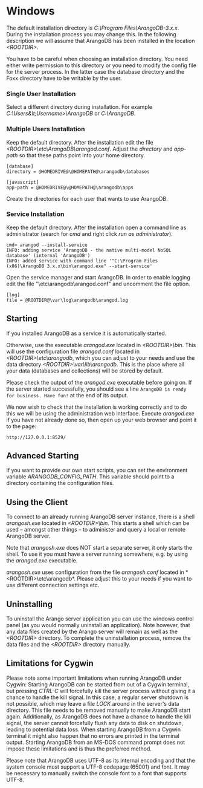 Windows
=======

The default installation directory is *C:\Program Files\ArangoDB-3.x.x*. During the
installation process you may change this. In the following description we will assume
that ArangoDB has been installed in the location *&lt;ROOTDIR&gt;*.

You have to be careful when choosing an installation directory. You need either
write permission to this directory or you need to modify the config file for the
server process. In the latter case the database directory and the Foxx directory
have to be writable by the user.

### Single User Installation

Select a different directory during installation. For example
*C:\Users\&lt;Username&gt;\ArangoDB* or *C:\ArangoDB*.

### Multiple Users Installation

Keep the default directory. After the installation edit the file
*&lt;ROOTDIR&gt;\etc\ArangoDB\arangod.conf*. Adjust the *directory*
and *app-path* so that these paths point into your home directory.

    [database]
    directory = @HOMEDRIVE@\@HOMEPATH@\arangodb\databases

    [javascript]
    app-path = @HOMEDRIVE@\@HOMEPATH@\arangodb\apps

Create the directories for each user that wants to use ArangoDB.

### Service Installation

Keep the default directory. After the installation open a command line
as administrator (search for *cmd* and right click *run as
administrator*).

    cmd> arangod --install-service
    INFO: adding service 'ArangoDB - the native multi-model NoSQL database' (internal 'ArangoDB')
    INFO: added service with command line '"C:\Program Files (x86)\ArangoDB 3.x.x\bin\arangod.exe" --start-service'

Open the service manager and start ArangoDB. In order to enable logging
edit the file "<ROOTDIR>\etc\arangodb\arangod.conf" and uncomment the file
option.

    [log]
    file = @ROOTDIR@\var\log\arangodb\arangod.log


Starting
--------

If you installed ArangoDB as a service it is automatically started.

Otherwise, use the executable *arangod.exe* located in
*&lt;ROOTDIR&gt;\bin*. This will use the configuration file *arangod.conf*
located in *&lt;ROOTDIR&gt;\etc\arangodb*, which you can adjust to your needs
and use the data directory *&lt;ROOTDIR&gt;\var\lib\arangodb*. This is the place
where all your data (databases and collections) will be stored by default.

Please check the output of the *arangod.exe* executable before going on. If the
server started successfully, you should see a line `ArangoDB is ready for
business. Have fun!` at the end of its output.

We now wish to check that the installation is working correctly and to do this
we will be using the administration web interface. Execute *arangod.exe* if you
have not already done so, then open up your web browser and point it to the
page: 

    http://127.0.0.1:8529/

Advanced Starting
-----------------

If you want to provide our own start scripts, you can set the environment
variable *ARANGODB_CONFIG_PATH*. This variable should point to a directory
containing the configuration files.

Using the Client
----------------

To connect to an already running ArangoDB server instance, there is a shell
*arangosh.exe* located in *&lt;ROOTDIR&gt;\bin*. This starts a shell which can be
used – amongst other things – to administer and query a local or remote
ArangoDB server.

Note that *arangosh.exe* does NOT start a separate server, it only starts the
shell.  To use it you must have a server running somewhere, e.g. by using
the *arangod.exe* executable.

*arangosh.exe* uses configuration from the file *arangosh.conf* located in
*&lt;ROOTDIR&gt;\etc\arangodb\*. Please adjust this to your needs if you want to
use different connection settings etc.

Uninstalling
------------

To uninstall the Arango server application you can use the windows control panel
(as you would normally uninstall an application). Note however, that any data
files created by the Arango server will remain as well as the *&lt;ROOTDIR&gt;*
directory.  To complete the uninstallation process, remove the data files and
the *&lt;ROOTDIR&gt;* directory manually.

Limitations for Cygwin
----------------------

Please note some important limitations when running ArangoDB under Cygwin:
Starting ArangoDB can be started from out of a Cygwin terminal, but pressing
*CTRL-C* will forcefully kill the server process without giving it a chance to
handle the kill signal. In this case, a regular server shutdown is not possible,
which may leave a file *LOCK* around in the server's data directory.  This file
needs to be removed manually to make ArangoDB start again.  Additionally, as
ArangoDB does not have a chance to handle the kill signal, the server cannot
forcefully flush any data to disk on shutdown, leading to potential data loss.
When starting ArangoDB from a Cygwin terminal it might also happen that no
errors are printed in the terminal output.  Starting ArangoDB from an MS-DOS
command prompt does not impose these limitations and is thus the preferred
method.

Please note that ArangoDB uses UTF-8 as its internal encoding and that the
system console must support a UTF-8 codepage (65001) and font. It may be
necessary to manually switch the console font to a font that supports UTF-8.
